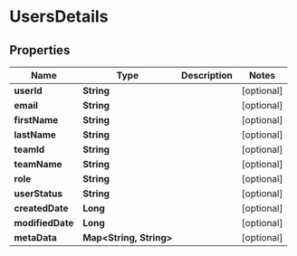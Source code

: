 

# UsersDetails


## Properties

| Name | Type | Description | Notes |
|------------ | ------------- | ------------- | -------------|
|**userId** | **String** |  |  [optional] |
|**email** | **String** |  |  [optional] |
|**firstName** | **String** |  |  [optional] |
|**lastName** | **String** |  |  [optional] |
|**teamId** | **String** |  |  [optional] |
|**teamName** | **String** |  |  [optional] |
|**role** | **String** |  |  [optional] |
|**userStatus** | **String** |  |  [optional] |
|**createdDate** | **Long** |  |  [optional] |
|**modifiedDate** | **Long** |  |  [optional] |
|**metaData** | **Map&lt;String, String&gt;** |  |  [optional] |



